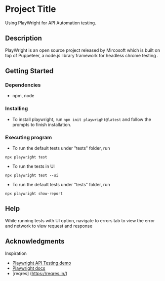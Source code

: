 # Project Title

Using PlayWright for API Automation testing.

## Description

PlayWright is an open source project released by Mircosoft which is built on top of Puppeteer, a node.js library framework for headless chrome testing .

## Getting Started

### Dependencies

* npm, node

### Installing

* To install playwright, run ```npm init playwright@latest``` and follow the prompts to finish installation.

### Executing program

* To run the default tests under "tests" folder, run
```
npx playwright test
```
* To run the tests in UI
```
npx playwright test --ui
```
* To run the default tests under "tests" folder, run
```
npx playwright show-report
```
## Help

While running tests with UI option, navigate to errors tab to view the error and network to view request and response

## Acknowledgments

Inspiration
* [Playwright API Testing demo](https://www.youtube.com/watch?v=EEjyLfp6DoQ)
* [Playwright docs](https://playwright.dev/docs)
* [reqres] (https://reqres.in/)

